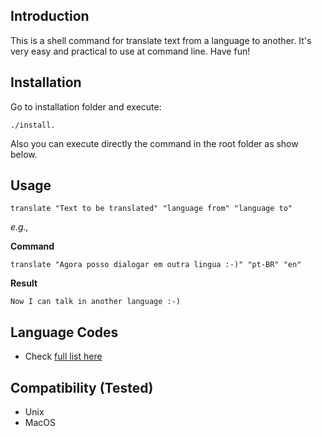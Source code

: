 ## Introduction
This is a shell command for translate text from a language to another. It's very easy and practical to use at command line. Have fun! 

## Installation
Go to installation folder and execute: 
```
./install.
```
  
Also you can execute directly the command in the root folder as show below.

## Usage
```
translate "Text to be translated" "language from" "language to"  
```
  
*e.g.,*

**Command**  
```
translate "Agora posso dialogar em outra lingua :-)" "pt-BR" "en"  
```

**Result**
```
Now I can talk in another language :-)
```

## Language Codes
- Check [full list here](https://sites.google.com/site/tomihasa/google-language-codes)

## Compatibility (Tested)
- Unix
- MacOS
